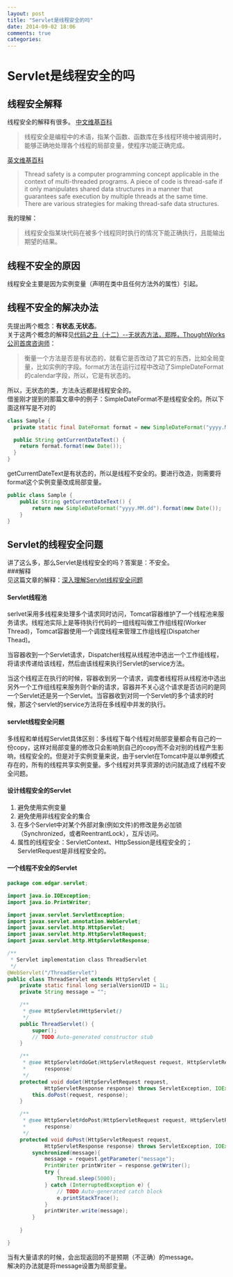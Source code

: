 ```yaml
---
layout: post
title: "Servlet是线程安全的吗"
date: 2014-09-02 18:06
comments: true
categories: 
---
```

# Servlet是线程安全的吗
## 线程安全解释
线程安全的解释有很多。
[中文维基百科](http://zh.wikipedia.org/wiki/%E7%BA%BF%E7%A8%8B%E5%AE%89%E5%85%A8)   
>线程安全是编程中的术语，指某个函数、函数库在多线程环境中被调用时，能够正确地处理各个线程的局部变量，使程序功能正确完成。<!--more-->

[英文维基百科](http://en.wikipedia.org/wiki/Thread_safety)   
>Thread safety is a computer programming concept applicable in the context of multi-threaded programs. A piece of code is thread-safe if it only manipulates shared data structures in a manner that guarantees safe execution by multiple threads at the same time. There are various strategies for making thread-safe data structures.

我的理解：  
>线程安全指某块代码在被多个线程同时执行的情况下能正确执行，且能输出期望的结果。   

## 线程不安全的原因
线程安全主要是因为实例变量（声明在类中且任何方法外的属性）引起。

## 线程不安全的解决办法
先提出两个概念：**有状态**,**无状态**。   
关于这两个概念的解释见[代码之丑（十二）--无状态方法，郑晔，ThoughtWorks公司首席咨询师](http://www.infoq.com/cn/news/2012/06/ugly-code-12)：   
>衡量一个方法是否是有状态的，就看它是否改动了其它的东西，比如全局变量，比如实例的字段。format方法在运行过程中改动了SimpleDateFormat的calendar字段，所以，它是有状态的。  

所以，无状态的类，方法永远都是线程安全的。  
借鉴刚才提到的那篇文章中的例子：SimpleDateFormat不是线程安全的。所以下面这样写是不对的

```java
class Sample {
  private static final DateFormat format = new SimpleDateFormat("yyyy.MM.dd");

  public String getCurrentDateText() {
    return format.format(new Date());
  }
}
```

getCurrentDateText是有状态的，所以是线程不安全的。要进行改造，则需要将format这个实例变量改成局部变量。   

```java
public class Sample {
    public String getCurrentDateText() {
        return new SimpleDateFormat("yyyy.MM.dd").format(new Date());
    }
}
```

## Servlet的线程安全问题
讲了这么多，那么Servlet是线程安全的吗？答案是：不安全。  
###解释   
见这篇文章的解释：[深入理解Servlet线程安全问题 ](http://blog.csdn.net/lcore/article/details/8974590)

#### Servlet线程池   
serlvet采用多线程来处理多个请求同时访问，Tomcat容器维护了一个线程池来服务请求。线程池实际上是等待执行代码的一组线程叫做工作组线程(Worker Thread)，Tomcat容器使用一个调度线程来管理工作组线程(Dispatcher Thead)。   

当容器收到一个Servlet请求，Dispatcher线程从线程池中选出一个工作组线程，将请求传递给该线程，然后由该线程来执行Servlet的service方法。    

当这个线程正在执行的时候，容器收到另一个请求，调度者线程将从线程池中选出另外一个工作组线程来服务则个新的请求，容器并不关心这个请求是否访问的是同一个Servlet还是另一个Servlet。当容器收到对同一个Servlet的多个请求的时候，那这个servlet的service方法将在多线程中并发的执行。   

#### servlet线程安全问题
多线程和单线程Servlet具体区别：多线程下每个线程对局部变量都会有自己的一份copy，这样对局部变量的修改只会影响到自己的copy而不会对别的线程产生影响，线程安全的。但是对于实例变量来说，由于servlet在Tomcat中是以单例模式存在的，所有的线程共享实例变量。多个线程对共享资源的访问就造成了线程不安全问题。   

#### 设计线程安全的Servlet   

1. 避免使用实例变量   
2. 避免使用非线程安全的集合    
3. 在多个Servlet中对某个外部对象(例如文件)的修改是务必加锁（Synchronized，或者ReentrantLock），互斥访问。   
4. 属性的线程安全：ServletContext、HttpSession是线程安全的；ServletRequest是非线程安全的。  

#### 一个线程不安全的Servlet   

```java
package com.edgar.servlet;

import java.io.IOException;
import java.io.PrintWriter;

import javax.servlet.ServletException;
import javax.servlet.annotation.WebServlet;
import javax.servlet.http.HttpServlet;
import javax.servlet.http.HttpServletRequest;
import javax.servlet.http.HttpServletResponse;

/**
 * Servlet implementation class ThreadServlet
 */
@WebServlet("/ThreadServlet")
public class ThreadServlet extends HttpServlet {
	private static final long serialVersionUID = 1L;
	private String message = "";

	/**
	 * @see HttpServlet#HttpServlet()
	 */
	public ThreadServlet() {
		super();
		// TODO Auto-generated constructor stub
	}

	/**
	 * @see HttpServlet#doGet(HttpServletRequest request, HttpServletResponse
	 *      response)
	 */
	protected void doGet(HttpServletRequest request,
			HttpServletResponse response) throws ServletException, IOException {
		this.doPost(request, response);
	}

	/**
	 * @see HttpServlet#doPost(HttpServletRequest request, HttpServletResponse
	 *      response)
	 */
	protected void doPost(HttpServletRequest request,
			HttpServletResponse response) throws ServletException, IOException {
		synchronized(message){
			message = request.getParameter("message");
			PrintWriter printWriter = response.getWriter();
			try {
				Thread.sleep(5000);
			} catch (InterruptedException e) {
				// TODO Auto-generated catch block
				e.printStackTrace();
			}
			printWriter.write(message);
		}
		
	}

}
```

当有大量请求的时候，会出现返回的不是预期（不正确）的message。   
解决的办法就是将message设置为局部变量。
